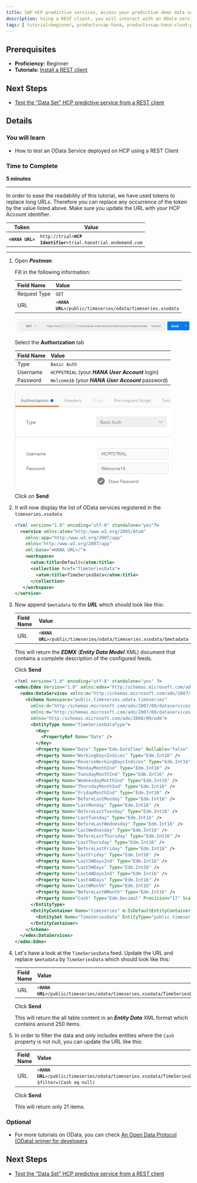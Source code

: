 ```yaml
---
title: SAP HCP predictive services, Access your predictive demo data set using an OData services from a REST client
description: Using a REST client, you will interact with an OData services and get access to your predictive demo data set
tags: [ tutorial>beginner, products>sap-hana, products>sap-hana-cloud-platform, products>sap-hana-cloud-platform-predictive-services, topic>predictive, topic>odata ]
---
```


## Prerequisites
  - **Proficiency:** Beginner
  - **Tutorials:** [Install a REST client](http://go.sap.com/developer/tutorials/hcpps-rest-client-install.html)

## Next Steps
  - [Test the "Data Set" HCP predictive service from a REST client](http://go.sap.com/developer/tutorials/hcpps-rest-ps-dataset.html)

## Details
### You will learn
  - How to test an OData Service deployed on HCP using a REST Client

### Time to Complete
  **5 minutes**

---

In order to ease the readability of this tutorial, we have used tokens to replace long URLs.
Therefore you can replace any occurrence of the token by the value listed above.
Make sure you update the URL with your HCP Account identifier.

Token                                | Value
------------------------------------ | -------------
<code><b>&lt;HANA URL&gt;</b></code> | `http://trial<`<code><b>HCP Identifier</b></code>`>trial.hanatrial.ondemand.com`

---

1. Open ***Postman***.

    Fill in the following information:

    Field Name     | Value
    -------------- | -------------
    Request Type   | `GET`
    URL            | `<`<code><b>HANA URL</b></code>`>/public/timeseries/odata/timeseries.xsodata`

    ![Postman URL](1.png)

    Select the **Authorization** tab

    Field Name     | Value
    -------------- | --------------
    Type           | `Basic Auth`
    Username       | `HCPPSTRIAL` (your ***HANA User Account*** login)
    Password       | `Welcome16` (your ***HANA User Account*** password)

    ![Postman URL](2.png)

    Click on **Send**

1. It will now display the list of OData services registered in the `timeseries.xsodata`

    ```XML
    <?xml version="1.0" encoding="utf-8" standalone="yes"?>
      <service xmlns:atom="http:/www.w3.org/2005/Atom"
        xmlns:app="http:/www.w3.org/2007/app"
        xmlns="http:/www.w3.org/2007/app"
        xml:base="<HANA URL>/">
        <workspace>
          <atom:title>Default</atom:title>
          <collection href="TimeSeriesData">
            <atom:title>TimeSeriesData</atom:title>
          </collection>
       </workspace>
    </service>
    ```
1. Now append `$metadata` to the ***URL*** which should look like this:

    Field Name     | Value
    -------------- | -------------
    URL            | `<`<code><b>HANA URL</b></code>`>/public/timeseries/odata/timeseries.xsodata/$metadata`

    This will return the ***EDMX*** (***Entity Data Model*** XML) document that contains a complete description of the configured feeds.

    Click **Send**

    ```XML
    <?xml version="1.0" encoding="utf-8" standalone="yes" ?>
    <edmx:Edmx Version="1.0" xmlns:edmx="http:/schemas.microsoft.com/ado/2007/06/edmx">
      <edmx:DataServices xmlns:m="http:/schemas.microsoft.com/ado/2007/08/dataservices/metadata" m:DataServiceVersion="2.0">
        <Schema Namespace="public.timeseries.odata.timeseries"
          xmlns:d="http:/schemas.microsoft.com/ado/2007/08/dataservices"
          xmlns:m="http:/schemas.microsoft.com/ado/2007/08/dataservices/metadata"
          xmlns="http:/schemas.microsoft.com/ado/2008/09/edm">
          <EntityType Name="TimeSeriesDataType">
            <Key>
              <PropertyRef Name="Date" />
            </Key>
            <Property Name="Date" Type="Edm.DateTime" Nullable="false" />
            <Property Name="WorkingDaysIndices" Type="Edm.Int16" />
            <Property Name="ReverseWorkingDaysIndices" Type="Edm.Int16" />
            <Property Name="MondayMonthInd" Type="Edm.Int16" />
            <Property Name="TuesdayMonthInd" Type="Edm.Int16" />
            <Property Name="WednesdayMonthInd" Type="Edm.Int16" />
            <Property Name="ThursdayMonthInd" Type="Edm.Int16" />
            <Property Name="FridayMonthInd" Type="Edm.Int16" />
            <Property Name="BeforeLastMonday" Type="Edm.Int16" />
            <Property Name="LastMonday" Type="Edm.Int16" />
            <Property Name="BeforeLastTuesday" Type="Edm.Int16" />
            <Property Name="LastTuesday" Type="Edm.Int16" />
            <Property Name="BeforeLastWednesday" Type="Edm.Int16" />
            <Property Name="LastWednesday" Type="Edm.Int16" />
            <Property Name="BeforeLastThursday" Type="Edm.Int16" />
            <Property Name="LastThursday" Type="Edm.Int16" />
            <Property Name="BeforeLastFriday" Type="Edm.Int16" />
            <Property Name="LastFriday" Type="Edm.Int16" />
            <Property Name="Last5WDaysInd" Type="Edm.Int16" />
            <Property Name="Last5WDays" Type="Edm.Int16" />
            <Property Name="Last4WDaysInd" Type="Edm.Int16" />
            <Property Name="Last4WDays" Type="Edm.Int16" />
            <Property Name="LastWMonth" Type="Edm.Int16" />
            <Property Name="BeforeLastWMonth" Type="Edm.Int16" />
            <Property Name="Cash" Type="Edm.Decimal" Precision="17" Scale="6" />
          </EntityType>
          <EntityContainer Name="timeseries" m:IsDefaultEntityContainer="true">
            <EntitySet Name="TimeSeriesData" EntityType="public.timeseries.odata.timeseries.TimeSeriesDataType" />
          </EntityContainer>
        </Schema>
      </edmx:DataServices>
    </edmx:Edmx>
    ```

1. Let's have a look at the `TimeSeriesData` feed. Update the URL and replace `$metadata` by `TimeSeriesData` which should look like this:

    Field Name     | Value
    -------------- | -------------
    URL            | `<`<code><b>HANA URL</b></code>`>/public/timeseries/odata/timeseries.xsodata/TimeSeriesData`

    Click **Send**

    This will return the all table content in an ***Entity Data***  XML format which contains around 250 items.

1. In order to filter the data and only includes entities where the `Cash` property is not null, you can update the URL like this:

    Field Name     | Value
    -------------- | -------------
    URL            | `<`<code><b>HANA URL</b></code>`>/public/timeseries/odata/timeseries.xsodata/TimeSeriesData/?$filter=(Cash eq null)`

    Click **Send**

    This will return only 21 items.

### Optional
  - For more tutorials on OData, you can check [An Open Data Protocol (OData) primer for developers](http://go.sap.com/developer/tutorials/hcp-webide-odata-primer.html)

## Next Steps
  - [Test the "Data Set" HCP predictive service from a REST client](http://go.sap.com/developer/tutorials/hcpps-rest-ps-dataset.html)

